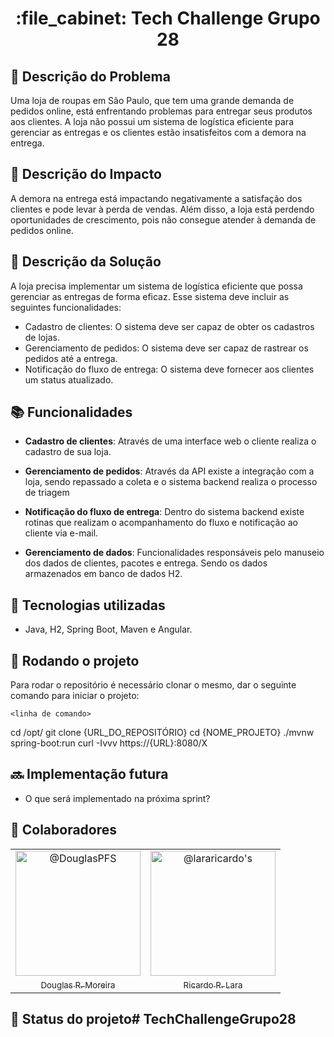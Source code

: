 <h1 align="center">:file_cabinet: Tech Challenge Grupo 28</h1>

## :memo: Descrição do Problema
Uma loja de roupas em São Paulo, que tem uma grande demanda de pedidos online, está enfrentando problemas para entregar seus produtos aos clientes. A loja não possui um sistema de logística eficiente para gerenciar as entregas e os clientes estão insatisfeitos com a demora na entrega.

## :memo: Descrição do Impacto
A demora na entrega está impactando negativamente a satisfação dos clientes e pode levar à perda de vendas. Além disso, a loja está perdendo oportunidades de crescimento, pois não consegue atender à demanda de pedidos online.

## :memo: Descrição da Solução
A loja precisa implementar um sistema de logística eficiente que possa gerenciar as entregas de forma eficaz. Esse sistema deve incluir as seguintes funcionalidades:

* Cadastro de clientes: O sistema deve ser capaz de obter os cadastros de lojas.
* Gerenciamento de pedidos: O sistema deve ser capaz de rastrear os pedidos até a entrega.
* Notificação do fluxo de entrega: O sistema deve fornecer aos clientes um status atualizado.

## :books: Funcionalidades
* <b>Cadastro de clientes</b>: Através de uma interface web o cliente realiza o cadastro de sua loja.

* <b>Gerenciamento de pedidos</b>: Através da API existe a integração com a loja, sendo repassado a coleta e o sistema backend realiza o processo de triagem

* <b>Notificação do fluxo de entrega</b>: Dentro do sistema backend existe rotinas que realizam o acompanhamento do fluxo e notificação ao cliente via e-mail.

* <b>Gerenciamento de dados</b>: Funcionalidades responsáveis pelo manuseio dos dados de clientes, pacotes e entrega. Sendo os dados armazenados em banco de dados H2.

## :wrench: Tecnologias utilizadas
* Java, H2, Spring Boot, Maven e Angular.

## :rocket: Rodando o projeto
Para rodar o repositório é necessário clonar o mesmo, dar o seguinte comando para iniciar o projeto:
```
<linha de comando>
```
cd /opt/
git clone {URL_DO_REPOSITÓRIO}
cd {NOME_PROJETO}
./mvnw spring-boot:run
curl -Ivvv https://{URL}:8080/X

## :soon: Implementação futura
* O que será implementado na próxima sprint?

## :handshake: Colaboradores
<table>
  <tr>
    <td align="center">
      <a href="https://github.com/DouglasPFS">
        <img style="height:auto;" src="https://avatars.githubusercontent.com/u/18017521?s=400&amp;u=6fcd8bd5ed6088d6f752ee31f32ec3a92875c87c&amp;v=4" width="200" height="200" class="avatar avatar-user width-full border color-bg-default" alt="@DouglasPFS">
        <sub>
          <br>Douglas R. Moreira</br>
        </sub>
      </a>
    </td>
	<td align="center">
      <a href="https://github.com/lararicardo">
        <img style="height:auto;" src="https://avatars.githubusercontent.com/u/5578401?v=4" width="200" height="200" class="avatar avatar-user width-full border color-bg-default" alt="@lararicardo's">
		<sub>
          <br>Ricardo R. Lara</br>
        </sub>
      </a>
    </td>
  </tr>
</table>

## :dart: Status do projeto# TechChallengeGrupo28
